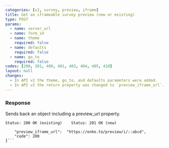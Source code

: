 ```yaml
---
categories: [v2, survey, preview, iframe]
title: Get an iframeable survey preview (new or existing)
type: POST
params: 
  - name: server_url 
  - name: form_id
  - name: theme
    required: false
  - name: defaults
    required: false
  - name: go_to
    required: false
codes: [200, 201, 400, 401, 403, 404, 405, 410]
layout: null
changes:
  - In API v2 the theme, go_to, and defaults parameters were added.
  - In API v2 the return property was changed to `preview_iframe_url`.
---
```


### Response

Sends back an object including a preview_url property.

```Status: 200 OK (existing)    Status: 201 OK (new)```
```{
    "preview_iframe_url":  "https://enke.to/preview/i/::abcd",
    "code": 200
}```
